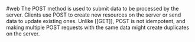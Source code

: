 #web 
The POST method is used to submit data to be processed by the server. Clients use POST to create new resources on the server or send data to update existing ones. Unlike [[GET]], POST is not idempotent, and making multiple POST requests with the same data might create duplicates on the server.